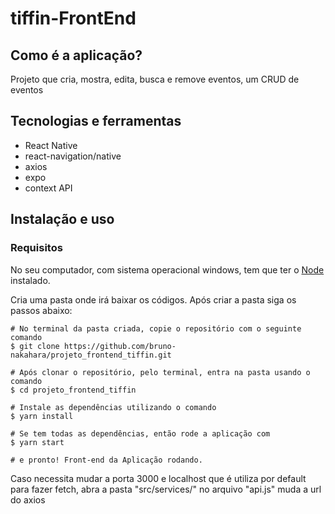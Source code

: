 <h1>tiffin-FrontEnd</h1>

<h2>Como é a aplicação?</h2>

<p>Projeto que cria, mostra, edita, busca e remove eventos, um CRUD de eventos</p>

<h2>Tecnologias e ferramentas</h2>

<ul>
  <li>React Native</li>
  <li>react-navigation/native</li>
  <li>axios</li>
  <li>expo</li>
  <li>context API</li>
</ul>

<h2>Instalação e uso</h2>

<h3>Requisitos</h3>
<p>No seu computador, com sistema operacional windows, tem que ter o <a href="https://nodejs.org/pt-br/download/">Node</a> instalado.</p>

<p>Cria uma pasta onde irá baixar os códigos. Após criar a pasta siga os passos abaixo:</p>

```
# No terminal da pasta criada, copie o repositório com o seguinte comando
$ git clone https://github.com/bruno-nakahara/projeto_frontend_tiffin.git

# Após clonar o repositório, pelo terminal, entra na pasta usando o comando
$ cd projeto_frontend_tiffin

# Instale as dependências utilizando o comando 
$ yarn install

# Se tem todas as dependências, então rode a aplicação com
$ yarn start

# e pronto! Front-end da Aplicação rodando.

```
<p>Caso necessita mudar a porta 3000 e localhost que é utiliza por default  para fazer fetch, abra a pasta "src/services/" no arquivo "api.js" muda a url do axios</p>
